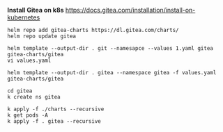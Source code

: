 **Install Gitea on k8s**
https://docs.gitea.com/installation/install-on-kubernetes

```
helm repo add gitea-charts https://dl.gitea.com/charts/
helm repo update gitea

helm template --output-dir . git --namesapce --values 1.yaml gitea gitea-charts/gitea
vi values.yaml

helm template --output-dir . gitea --namespace gitea -f values.yaml gitea-charts/gitea

cd gitea
k create ns gitea

k apply -f ./charts --recursive
k get pods -A
k apply -f . gitea --recursive
```
